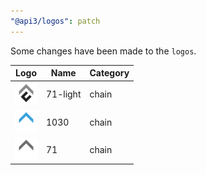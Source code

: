 ```yaml
---
"@api3/logos": patch
---
```


Some changes have been made to the `logos`.

|Logo|Name|Category|
|---|---|---|
|<img src="./raw/chains/Chain71-light.svg" width="36" alt="">|71-light|chain|
|<img src="./raw/chains/Chain1030.svg" width="36" alt="">|1030|chain|
|<img src="./raw/chains/Chain71.svg" width="36" alt="">|71|chain|
